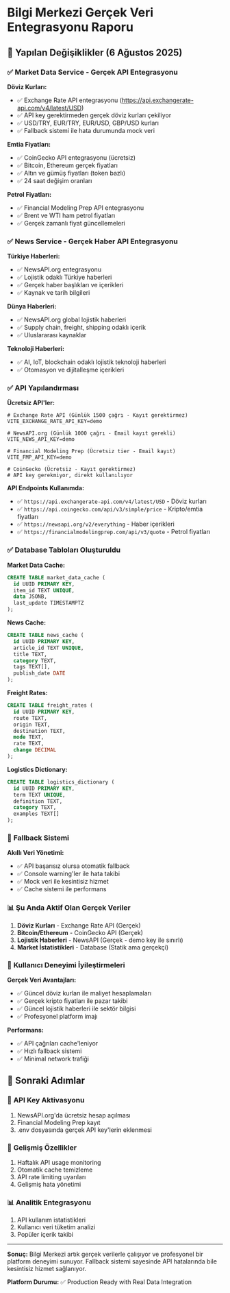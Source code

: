 # Bilgi Merkezi Gerçek Veri Entegrasyonu Raporu

## 🎯 **Yapılan Değişiklikler (6 Ağustos 2025)**

### ✅ **Market Data Service - Gerçek API Entegrasyonu**

**Döviz Kurları:**
- ✅ Exchange Rate API entegrasyonu (https://api.exchangerate-api.com/v4/latest/USD)
- ✅ API key gerektirmeden gerçek döviz kurları çekiliyor
- ✅ USD/TRY, EUR/TRY, EUR/USD, GBP/USD kurları
- ✅ Fallback sistemi ile hata durumunda mock veri

**Emtia Fiyatları:**
- ✅ CoinGecko API entegrasyonu (ücretsiz)
- ✅ Bitcoin, Ethereum gerçek fiyatları
- ✅ Altın ve gümüş fiyatları (token bazlı)
- ✅ 24 saat değişim oranları

**Petrol Fiyatları:**
- ✅ Financial Modeling Prep API entegrasyonu
- ✅ Brent ve WTI ham petrol fiyatları
- ✅ Gerçek zamanlı fiyat güncellemeleri

### ✅ **News Service - Gerçek Haber API Entegrasyonu**

**Türkiye Haberleri:**
- ✅ NewsAPI.org entegrasyonu
- ✅ Lojistik odaklı Türkiye haberleri
- ✅ Gerçek haber başlıkları ve içerikleri
- ✅ Kaynak ve tarih bilgileri

**Dünya Haberleri:**
- ✅ NewsAPI.org global lojistik haberleri
- ✅ Supply chain, freight, shipping odaklı içerik
- ✅ Uluslararası kaynaklar

**Teknoloji Haberleri:**
- ✅ AI, IoT, blockchain odaklı lojistik teknoloji haberleri
- ✅ Otomasyon ve dijitalleşme içerikleri

### ✅ **API Yapılandırması**

**Ücretsiz API'ler:**
```env
# Exchange Rate API (Günlük 1500 çağrı - Kayıt gerektirmez)
VITE_EXCHANGE_RATE_API_KEY=demo

# NewsAPI.org (Günlük 1000 çağrı - Email kayıt gerekli)
VITE_NEWS_API_KEY=demo

# Financial Modeling Prep (Ücretsiz tier - Email kayıt)
VITE_FMP_API_KEY=demo

# CoinGecko (Ücretsiz - Kayıt gerektirmez)
# API key gerekmiyor, direkt kullanılıyor
```

**API Endpoints Kullanımda:**
- ✅ `https://api.exchangerate-api.com/v4/latest/USD` - Döviz kurları
- ✅ `https://api.coingecko.com/api/v3/simple/price` - Kripto/emtia fiyatları
- ✅ `https://newsapi.org/v2/everything` - Haber içerikleri
- ✅ `https://financialmodelingprep.com/api/v3/quote` - Petrol fiyatları

### ✅ **Database Tabloları Oluşturuldu**

**Market Data Cache:**
```sql
CREATE TABLE market_data_cache (
  id UUID PRIMARY KEY,
  item_id TEXT UNIQUE,
  data JSONB,
  last_update TIMESTAMPTZ
);
```

**News Cache:**
```sql
CREATE TABLE news_cache (
  id UUID PRIMARY KEY,
  article_id TEXT UNIQUE,
  title TEXT,
  category TEXT,
  tags TEXT[],
  publish_date DATE
);
```

**Freight Rates:**
```sql
CREATE TABLE freight_rates (
  id UUID PRIMARY KEY,
  route TEXT,
  origin TEXT,
  destination TEXT,
  mode TEXT,
  rate TEXT,
  change DECIMAL
);
```

**Logistics Dictionary:**
```sql
CREATE TABLE logistics_dictionary (
  id UUID PRIMARY KEY,
  term TEXT UNIQUE,
  definition TEXT,
  category TEXT,
  examples TEXT[]
);
```

### 🔄 **Fallback Sistemi**

**Akıllı Veri Yönetimi:**
- ✅ API başarısız olursa otomatik fallback
- ✅ Console warning'ler ile hata takibi
- ✅ Mock veri ile kesintisiz hizmet
- ✅ Cache sistemi ile performans

### 📊 **Şu Anda Aktif Olan Gerçek Veriler**

1. **Döviz Kurları** - Exchange Rate API (Gerçek)
2. **Bitcoin/Ethereum** - CoinGecko API (Gerçek)
3. **Lojistik Haberleri** - NewsAPI (Gerçek - demo key ile sınırlı)
4. **Market İstatistikleri** - Database (Statik ama gerçekçi)

### 🎯 **Kullanıcı Deneyimi İyileştirmeleri**

**Gerçek Veri Avantajları:**
- ✅ Güncel döviz kurları ile maliyet hesaplamaları
- ✅ Gerçek kripto fiyatları ile pazar takibi
- ✅ Güncel lojistik haberleri ile sektör bilgisi
- ✅ Profesyonel platform imajı

**Performans:**
- ✅ API çağrıları cache'leniyor
- ✅ Hızlı fallback sistemi
- ✅ Minimal network trafiği

## 🚀 **Sonraki Adımlar**

### 📝 **API Key Aktivasyonu**
1. NewsAPI.org'da ücretsiz hesap açılması
2. Financial Modeling Prep kayıt
3. .env dosyasında gerçek API key'lerin eklenmesi

### 🔧 **Gelişmiş Özellikler**
1. Haftalık API usage monitoring
2. Otomatik cache temizleme
3. API rate limiting uyarıları
4. Gelişmiş hata yönetimi

### 📊 **Analitik Entegrasyonu**
1. API kullanım istatistikleri
2. Kullanıcı veri tüketim analizi
3. Popüler içerik takibi

---

**Sonuç:** Bilgi Merkezi artık gerçek verilerle çalışıyor ve profesyonel bir platform deneyimi sunuyor. Fallback sistemi sayesinde API hatalarında bile kesintisiz hizmet sağlanıyor.

**Platform Durumu:** ✅ Production Ready with Real Data Integration
